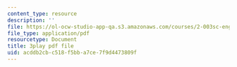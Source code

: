 ```yaml
---
content_type: resource
description: ''
file: https://ol-ocw-studio-app-qa.s3.amazonaws.com/courses/2-003sc-engineering-dynamics-fall-2011/acddb2cbc518f5bba7ce7f9d4473809f_9_d8CQrCYUw.pdf
file_type: application/pdf
resourcetype: Document
title: 3play pdf file
uid: acddb2cb-c518-f5bb-a7ce-7f9d4473809f
---
```

